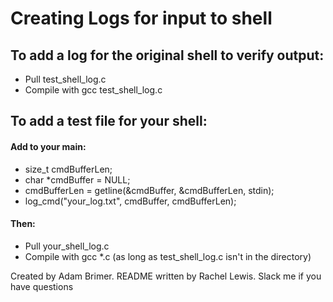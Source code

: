 # Creating Logs for input to shell

## To add a log for the original shell to verify output:
- Pull test_shell_log.c
- Compile with gcc test_shell_log.c

## To add a test file for your shell:
#### Add to your main:

- size_t cmdBufferLen;
- char *cmdBuffer = NULL;
- cmdBufferLen = getline(&cmdBuffer, &cmdBufferLen, stdin);
- log_cmd("your_log.txt", cmdBuffer, cmdBufferLen);

#### Then:
- Pull your_shell_log.c
- Compile with gcc *.c (as long as test_shell_log.c isn't in the directory)

Created by Adam Brimer.
README written by Rachel Lewis. Slack me if you have questions
